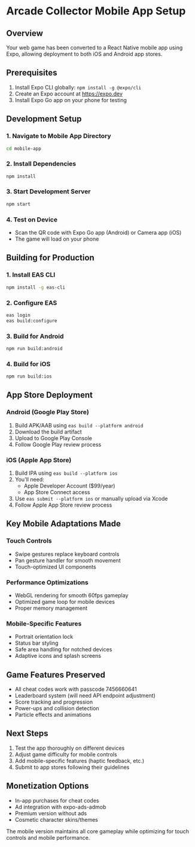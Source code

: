# Arcade Collector Mobile App Setup

## Overview
Your web game has been converted to a React Native mobile app using Expo, allowing deployment to both iOS and Android app stores.

## Prerequisites
1. Install Expo CLI globally: `npm install -g @expo/cli`
2. Create an Expo account at https://expo.dev
3. Install Expo Go app on your phone for testing

## Development Setup

### 1. Navigate to Mobile App Directory
```bash
cd mobile-app
```

### 2. Install Dependencies
```bash
npm install
```

### 3. Start Development Server
```bash
npm start
```

### 4. Test on Device
- Scan the QR code with Expo Go app (Android) or Camera app (iOS)
- The game will load on your phone

## Building for Production

### 1. Install EAS CLI
```bash
npm install -g eas-cli
```

### 2. Configure EAS
```bash
eas login
eas build:configure
```

### 3. Build for Android
```bash
npm run build:android
```

### 4. Build for iOS
```bash
npm run build:ios
```

## App Store Deployment

### Android (Google Play Store)
1. Build APK/AAB using `eas build --platform android`
2. Download the build artifact
3. Upload to Google Play Console
4. Follow Google Play review process

### iOS (Apple App Store)
1. Build IPA using `eas build --platform ios`
2. You'll need:
   - Apple Developer Account ($99/year)
   - App Store Connect access
3. Use `eas submit --platform ios` or manually upload via Xcode
4. Follow Apple App Store review process

## Key Mobile Adaptations Made

### Touch Controls
- Swipe gestures replace keyboard controls
- Pan gesture handler for smooth movement
- Touch-optimized UI components

### Performance Optimizations
- WebGL rendering for smooth 60fps gameplay
- Optimized game loop for mobile devices
- Proper memory management

### Mobile-Specific Features
- Portrait orientation lock
- Status bar styling
- Safe area handling for notched devices
- Adaptive icons and splash screens

## Game Features Preserved
- All cheat codes work with passcode 7456660641
- Leaderboard system (will need API endpoint adjustment)
- Score tracking and progression
- Power-ups and collision detection
- Particle effects and animations

## Next Steps
1. Test the app thoroughly on different devices
2. Adjust game difficulty for mobile controls
3. Add mobile-specific features (haptic feedback, etc.)
4. Submit to app stores following their guidelines

## Monetization Options
- In-app purchases for cheat codes
- Ad integration with expo-ads-admob
- Premium version without ads
- Cosmetic character skins/themes

The mobile version maintains all core gameplay while optimizing for touch controls and mobile performance.